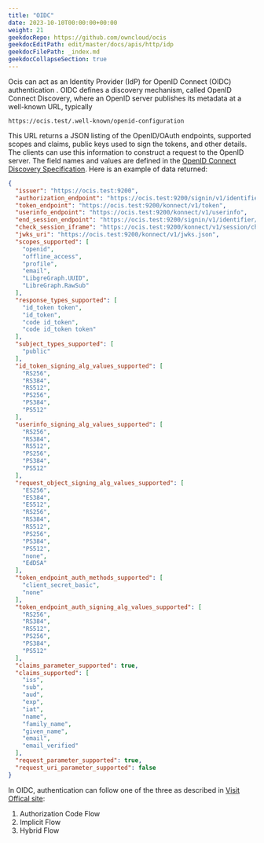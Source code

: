 ```yaml
---
title: "OIDC"
date: 2023-10-10T00:00:00+00:00
weight: 21
geekdocRepo: https://github.com/owncloud/ocis
geekdocEditPath: edit/master/docs/apis/http/idp
geekdocFilePath: _index.md
geekdocCollapseSection: true
---
```


Ocis can act as an Identity Provider (IdP) for OpenID Connect (OIDC) authentication .
OIDC defines a discovery mechanism, called OpenID Connect Discovery,
where an OpenID server publishes its metadata at a well-known URL, typically

`https://ocis.test/.well-known/openid-configuration`

This URL returns a JSON listing of the OpenID/OAuth endpoints, supported scopes and claims, public keys used to sign the tokens, and other details.
The clients can use this information to construct a request to the OpenID server.
The field names and values are defined in the [OpenID Connect Discovery Specification](https://openid.net/specs/openid-connect-discovery-1_0.html).
Here is an example of data returned:
```json
{
  "issuer": "https://ocis.test:9200",
  "authorization_endpoint": "https://ocis.test:9200/signin/v1/identifier/_/authorize",
  "token_endpoint": "https://ocis.test:9200/konnect/v1/token",
  "userinfo_endpoint": "https://ocis.test:9200/konnect/v1/userinfo",
  "end_session_endpoint": "https://ocis.test:9200/signin/v1/identifier/_/endsession",
  "check_session_iframe": "https://ocis.test:9200/konnect/v1/session/check-session.html",
  "jwks_uri": "https://ocis.test:9200/konnect/v1/jwks.json",
  "scopes_supported": [
    "openid",
    "offline_access",
    "profile",
    "email",
    "LibgreGraph.UUID",
    "LibreGraph.RawSub"
  ],
  "response_types_supported": [
    "id_token token",
    "id_token",
    "code id_token",
    "code id_token token"
  ],
  "subject_types_supported": [
    "public"
  ],
  "id_token_signing_alg_values_supported": [
    "RS256",
    "RS384",
    "RS512",
    "PS256",
    "PS384",
    "PS512"
  ],
  "userinfo_signing_alg_values_supported": [
    "RS256",
    "RS384",
    "RS512",
    "PS256",
    "PS384",
    "PS512"
  ],
  "request_object_signing_alg_values_supported": [
    "ES256",
    "ES384",
    "ES512",
    "RS256",
    "RS384",
    "RS512",
    "PS256",
    "PS384",
    "PS512",
    "none",
    "EdDSA"
  ],
  "token_endpoint_auth_methods_supported": [
    "client_secret_basic",
    "none"
  ],
  "token_endpoint_auth_signing_alg_values_supported": [
    "RS256",
    "RS384",
    "RS512",
    "PS256",
    "PS384",
    "PS512"
  ],
  "claims_parameter_supported": true,
  "claims_supported": [
    "iss",
    "sub",
    "aud",
    "exp",
    "iat",
    "name",
    "family_name",
    "given_name",
    "email",
    "email_verified"
  ],
  "request_parameter_supported": true,
  "request_uri_parameter_supported": false
}
```

In OIDC, authentication can follow one of the three as described in [Visit Offical site](https://openid.net/specs/openid-connect-core-1_0.html#rfc.section.3):
1. Authorization Code Flow
2. Implicit Flow
3. Hybrid Flow
